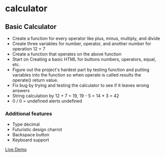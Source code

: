 # calculator

## Basic Calculator

- Create a function for every operator like plus, minus, multiply, and divide
- Create three variables for number, operator, and another number for operation 12 + 7
- Create a function that operates on the above function
- Start on Creating a basic HTML for buttons numbers, operators, equal, etc.
- Figure out the project's hardest part by testing function and putting variables into the function so when operate is called results the operate() return value.
- Fix bug by trying and testing the calculator to see if it leaves wrong answers
- String calculation by 12 + 7 = 19, 19 - 5 = 14 * 3 = 42
- 0 / 0 = undefined alerts undefined

### Additional features

- Type decimal
- Futuristic design charrot
- Backspace button
- Keyboard support

[Live Demo](https://firedragongod.github.io/calculator/)
